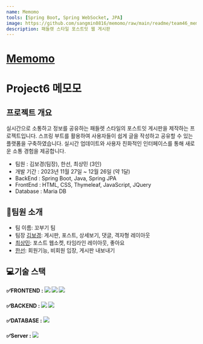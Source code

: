 ```yaml
---
name: Memomo
tools: [Spring Boot, Spring WebSocket, JPA]
image: https://github.com/sangmin0816/memomo/raw/main/readme/team46_memomo.gif
description: 패들렛 스타일 포스트잇 웹 게시판
---
```


# [Memomo](https://github.com/sangmin0816/memomo)
# Project6 메모모
## 프로젝트 개요
실시간으로 소통하고 정보를 공유하는 패들렛 스타일의 포스트잇 게시판을 제작하는 프로젝트입니다. 스프링 부트를 활용하여 사용자들이 쉽게 글을 작성하고 공유할 수 있는 플랫폼을 구축하였습니다. 실시간 업데이트와 사용자 친화적인 인터페이스를 통해 새로운 소통 경험을 제공합니다.

- 팀원 : 김보경(팀장), 한선, 최상민 (3인)
- 개발 기간 : 2023년 11월 27일 ~ 12월 26일 (약 1달)
- BackEnd : Spring Boot, Java, Spring JPA
- FrontEnd : HTML, CSS, Thymeleaf, JavaScript, JQuery
- Database :  Maria DB

## 👋팀원 소개
- 팀 이름: 꼬부기 팀
- 팀장 [김보경](https://github.com/emssme): 게시판, 포스트, 상세보기, 댓글, 격자형 레이아웃
- [최상민](https://github.com/sangmin0816): 포스트 웹소켓, 타임라인 레이아웃, 좋아요
- [한선](https://github.com/hansun321): 회원기능, 비회원 입장, 게시판 내보내기

## 💻기술 스택
#### ✅FRONTEND : <img src="https://img.shields.io/badge/html5-E34F26?style=for-the-badge&logo=html5&logoColor=white"> <img src="https://img.shields.io/badge/css-1572B6?style=for-the-badge&logo=css3&logoColor=white"> <img src="https://img.shields.io/badge/javascript-F7DF1E?style=for-the-badge&logo=javascript&logoColor=black">
#### ✅BACKEND :  <img src="https://img.shields.io/badge/Java-ED8B00?style=for-the-badge&logo=openjdk&logoColor=white">   <img src="https://img.shields.io/badge/spring%20boot-6DB33F?style=for-the-badge&logo=spring%20boot&logoColor=white">
#### ✅DATABASE : <img src="https://img.shields.io/badge/mariaDB-003545?style=for-the-badge&logo=mariaDB&logoColor=white">
#### ✅Server : <img src="https://img.shields.io/badge/apache tomcat-F8DC75?style=for-the-badge&logo=apachetomcat&logoColor=black">